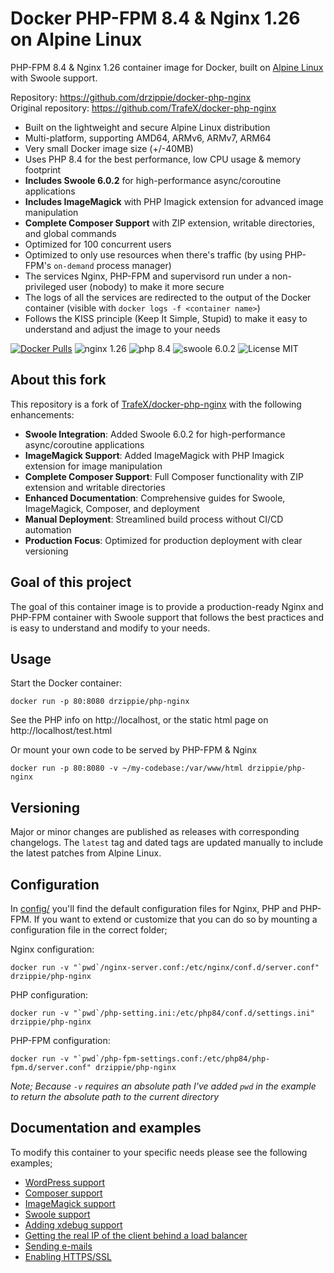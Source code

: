 # Docker PHP-FPM 8.4 & Nginx 1.26 on Alpine Linux
PHP-FPM 8.4 & Nginx 1.26 container image for Docker, built on [Alpine Linux](https://www.alpinelinux.org/) with Swoole support.

Repository: https://github.com/drzippie/docker-php-nginx  
Original repository: https://github.com/TrafeX/docker-php-nginx


* Built on the lightweight and secure Alpine Linux distribution
* Multi-platform, supporting AMD64, ARMv6, ARMv7, ARM64
* Very small Docker image size (+/-40MB)
* Uses PHP 8.4 for the best performance, low CPU usage & memory footprint
* **Includes Swoole 6.0.2** for high-performance async/coroutine applications
* **Includes ImageMagick** with PHP Imagick extension for advanced image manipulation
* **Complete Composer Support** with ZIP extension, writable directories, and global commands
* Optimized for 100 concurrent users
* Optimized to only use resources when there's traffic (by using PHP-FPM's `on-demand` process manager)
* The services Nginx, PHP-FPM and supervisord run under a non-privileged user (nobody) to make it more secure
* The logs of all the services are redirected to the output of the Docker container (visible with `docker logs -f <container name>`)
* Follows the KISS principle (Keep It Simple, Stupid) to make it easy to understand and adjust the image to your needs

[![Docker Pulls](https://img.shields.io/docker/pulls/drzippie/php-nginx.svg)](https://hub.docker.com/r/drzippie/php-nginx/)
![nginx 1.26](https://img.shields.io/badge/nginx-1.26-brightgreen.svg)
![php 8.4](https://img.shields.io/badge/php-8.4-brightgreen.svg)
![swoole 6.0.2](https://img.shields.io/badge/swoole-6.0.2-blue.svg)
![License MIT](https://img.shields.io/badge/license-MIT-blue.svg)

## About this fork
This repository is a fork of [TrafeX/docker-php-nginx](https://github.com/TrafeX/docker-php-nginx) with the following enhancements:

* **Swoole Integration**: Added Swoole 6.0.2 for high-performance async/coroutine applications
* **ImageMagick Support**: Added ImageMagick with PHP Imagick extension for image manipulation
* **Complete Composer Support**: Full Composer functionality with ZIP extension and writable directories
* **Enhanced Documentation**: Comprehensive guides for Swoole, ImageMagick, Composer, and deployment
* **Manual Deployment**: Streamlined build process without CI/CD automation
* **Production Focus**: Optimized for production deployment with clear versioning

## Goal of this project
The goal of this container image is to provide a production-ready Nginx and PHP-FPM container with Swoole support that follows
the best practices and is easy to understand and modify to your needs.

## Usage

Start the Docker container:

    docker run -p 80:8080 drzippie/php-nginx

See the PHP info on http://localhost, or the static html page on http://localhost/test.html

Or mount your own code to be served by PHP-FPM & Nginx

    docker run -p 80:8080 -v ~/my-codebase:/var/www/html drzippie/php-nginx

## Versioning
Major or minor changes are published as releases with corresponding changelogs.
The `latest` tag and dated tags are updated manually to include the latest patches from Alpine Linux.

## Configuration
In [config/](config/) you'll find the default configuration files for Nginx, PHP and PHP-FPM.
If you want to extend or customize that you can do so by mounting a configuration file in the correct folder;

Nginx configuration:

    docker run -v "`pwd`/nginx-server.conf:/etc/nginx/conf.d/server.conf" drzippie/php-nginx

PHP configuration:

    docker run -v "`pwd`/php-setting.ini:/etc/php84/conf.d/settings.ini" drzippie/php-nginx

PHP-FPM configuration:

    docker run -v "`pwd`/php-fpm-settings.conf:/etc/php84/php-fpm.d/server.conf" drzippie/php-nginx

_Note; Because `-v` requires an absolute path I've added `pwd` in the example to return the absolute path to the current directory_

## Documentation and examples
To modify this container to your specific needs please see the following examples;

* [WordPress support](docs/wordpress-support.md)
* [Composer support](docs/composer-support.md)
* [ImageMagick support](docs/imagemagick-support.md)
* [Swoole support](docs/swoole-support.md)
* [Adding xdebug support](docs/xdebug-support.md)
* [Getting the real IP of the client behind a load balancer](docs/real-ip-behind-loadbalancer.md)
* [Sending e-mails](docs/sending-emails.md)
* [Enabling HTTPS/SSL](docs/enable-https.md)